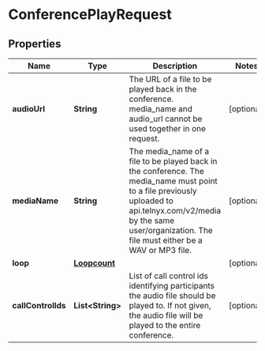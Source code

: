 

# ConferencePlayRequest


## Properties

| Name | Type | Description | Notes |
|------------ | ------------- | ------------- | -------------|
|**audioUrl** | **String** | The URL of a file to be played back in the conference. media_name and audio_url cannot be used together in one request. |  [optional] |
|**mediaName** | **String** | The media_name of a file to be played back in the conference. The media_name must point to a file previously uploaded to api.telnyx.com/v2/media by the same user/organization. The file must either be a WAV or MP3 file. |  [optional] |
|**loop** | [**Loopcount**](Loopcount.md) |  |  [optional] |
|**callControlIds** | **List&lt;String&gt;** | List of call control ids identifying participants the audio file should be played to. If not given, the audio file will be played to the entire conference. |  [optional] |



